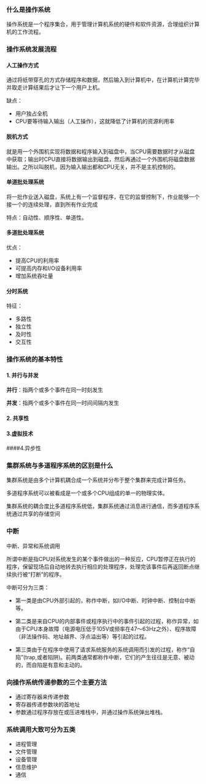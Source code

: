 ### 什么是操作系统

操作系统是一个程序集合，用于管理计算机系统的硬件和软件资源，合理组织计算机的工作流程。

### 操作系统发展流程

#### 人工操作方式

通过将纸带穿孔的方式存储程序和数据，然后输入到计算机中，在计算机计算完毕并取走计算结果后才让下一个用户上机。

缺点：

- 用户独占全机
- CPU要等待输入输出（人工操作），这就降低了计算机的资源利用率

#### 脱机方式

就是用一个外围机实现将数据和程序输入到磁盘中，当CPU需要数据时才从磁盘中获取；输出时CPU直接将数据输出到磁盘，然后再通过一个外围机将磁盘数据输出。之所以叫脱机，因为输入输出都和CPU无关，并不是主机控制的。



#### 单道批处理系统

将一批作业送入磁盘，系统上有一个监督程序，在它的监督控制下，作业能够一个接一个的连续处理，直到所有作业完成

特点：自动性、顺序性、单道性。

#### 多道批处理系统

优点：

- 提高CPU的利用率
- 可提高内存和I/O设备利用率
- 增加系统吞吐量

#### 分时系统

特征：

- 多路性
- 独立性
- 及时性
- 交互性

### 操作系统的基本特性

#### 1. 并行与并发

**并行**：指两个或多个事件在同一时刻发生

**并发**：指两个或多个事件在同一时间间隔内发生

#### 2. 共享性

#### 3.虚拟技术

####4.异步性

### 集群系统与多道程序系统的区别是什么

集群系统是由多个计算机耦合成一个系统并分布于整个集群来完成计算任务。

多道程序系统可以被看成是一个或多个CPU组成的单一的物理实体。

集群系统的耦合度比多道程序系统低，集群系统通过消息进行通信，而多道程序系统通过共享的存储空间



### 中断

中断、异常和系统调用

所谓中断是指CPU对系统发生的某个事件做出的一种反应，CPU暂停正在执行的程序，保留现场后自动地转去执行相应的处理程序，处理完该事件后再返回断点继续执行被“打断”的程序。

中断可分为三类：

- 第一类是由CPU外部引起的，称作中断，如I/O中断、时钟中断、控制台中断等。

- 第二类是来自CPU的内部事件或程序执行中的事件引起的过程，称作异常，如由于CPU本身故障（电源电压低于105V或频率在47～63Hz之外）、程序故障（非法操作码、地址越界、浮点溢出等）等引起的过程。

- 第三类由于在程序中使用了请求系统服务的系统调用而引发的过程，称作“自陷”(trap,或者陷阱)。前两类通常都称作中断，它们的产生往往是无意、被动的，而自陷是有意和主动的。

### 向操作系统传递参数的三个主要方法

- 通过寄存器来传递参数
- 寄存器传递参数块的首地址
- 参数通过程序存放在或压进堆栈中，并通过操作系统弹出堆栈。



### 系统调用大致可分为五类

- 进程管理
- 文件管理
- 设备管理
- 信息维护
- 通信